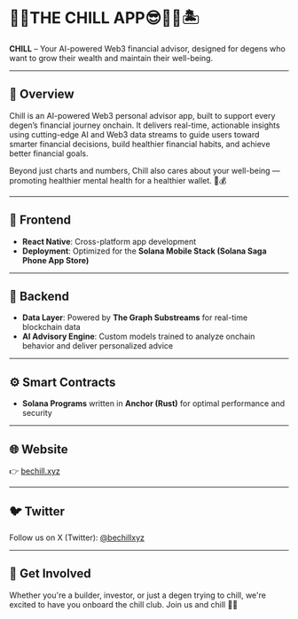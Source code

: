 # 🤙😎THE CHILL APP😎🤙🥂🏝️

**CHILL** – Your AI-powered Web3 financial advisor, designed for degens who want to grow their wealth and maintain their well-being.

---

## 🌟 Overview

Chill is an AI-powered Web3 personal advisor app, built to support every degen’s financial journey onchain.
It delivers real-time, actionable insights using cutting-edge AI and Web3 data streams to guide users toward smarter financial decisions, build healthier financial habits, and achieve better financial goals.

Beyond just charts and numbers, Chill also cares about your well-being — promoting healthier mental health for a healthier wallet. 🧠💰

---

## 📱 Frontend

- **React Native**: Cross-platform app development
- **Deployment**: Optimized for the **Solana Mobile Stack (Solana Saga Phone App Store)**

---

## 🧠 Backend

- **Data Layer**: Powered by **The Graph Substreams** for real-time blockchain data
- **AI Advisory Engine**: Custom models trained to analyze onchain behavior and deliver personalized advice

---

## ⚙️ Smart Contracts

- **Solana Programs** written in **Anchor (Rust)** for optimal performance and security

---

## 🌐 Website

👉 [bechill.xyz](https://bechill.xyz)

---

## 🐦 Twitter

Follow us on X (Twitter): [@bechillxyz](https://x.com/bechillxyz)

---

## 🚀 Get Involved

Whether you're a builder, investor, or just a degen trying to chill, we're excited to have you onboard the chill club. 
Join us and chill 🧘‍♂️
